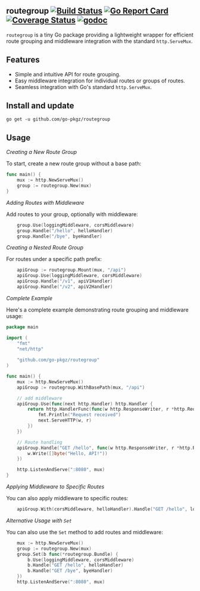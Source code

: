 ## routegroup [![Build Status](https://github.com/go-pkgz/routegroup/workflows/build/badge.svg)](https://github.com/go-pkgz/routegroup/actions) [![Go Report Card](https://goreportcard.com/badge/github.com/go-pkgz/routegroup)](https://goreportcard.com/report/github.com/go-pkgz/routegroup) [![Coverage Status](https://coveralls.io/repos/github/go-pkgz/routegroup/badge.svg?branch=master)](https://coveralls.io/github/go-pkgz/routegroup?branch=master) [![godoc](https://godoc.org/github.com/go-pkgz/routegroup?status.svg)](https://godoc.org/github.com/go-pkgz/routegroup)


`routegroup` is a tiny Go package providing a lightweight wrapper for efficient route grouping and middleware integration with the standard `http.ServeMux`.

## Features

- Simple and intuitive API for route grouping.
- Easy middleware integration for individual routes or groups of routes.
- Seamless integration with Go's standard `http.ServeMux`.

## Install and update

`go get -u github.com/go-pkgz/routegroup`

## Usage

*Creating a New Route Group*

To start, create a new route group without a base path:

```go
func main() {
    mux := http.NewServeMux()
    group := routegroup.New(mux)
}
```

*Adding Routes with Middleware*

Add routes to your group, optionally with middleware:

```go
    group.Use(loggingMiddleware, corsMiddleware)
    group.Handle("/hello", helloHandler)
    group.Handle("/bye", byeHandler)
```
*Creating a Nested Route Group*

For routes under a specific path prefix:

```go
    apiGroup := routegroup.Mount(mux, "/api")
    apiGroup.Use(loggingMiddleware, corsMiddleware)
    apiGroup.Handle("/v1", apiV1Handler)
    apiGroup.Handle("/v2", apiV2Handler)
```

*Complete Example*

Here's a complete example demonstrating route grouping and middleware usage:

```go
package main

import (
	"fmt"
	"net/http"
	
	"github.com/go-pkgz/routegroup"
)

func main() {
	mux := http.NewServeMux()
	apiGroup := routegroup.WithBasePath(mux, "/api")

	// add middleware
	apiGroup.Use(func(next http.Handler) http.Handler {
		return http.HandlerFunc(func(w http.ResponseWriter, r *http.Request) {
			fmt.Println("Request received")
			next.ServeHTTP(w, r)
		})
	})

	// Route handling
	apiGroup.Handle("GET /hello", func(w http.ResponseWriter, r *http.Request) {
		w.Write([]byte("Hello, API!"))
	})

	http.ListenAndServe(":8080", mux)
}
```

*Applying Middleware to Specific Routes*

You can also apply middleware to specific routes:

```go
    apiGroup.With(corsMiddleware, helloHandler).Handle("GET /hello", loggingMiddleware)
```

*Alternative Usage with `Set`*

You can also use the `Set` method to add routes and middleware:

```go
    mux := http.NewServeMux()
	group := routegroup.New(mux)
	group.Set(b func(*routegroup.Bundle) {
		b.Use(loggingMiddleware, corsMiddleware)
		b.Handle("GET /hello", helloHandler)
		b.Handle("GET /bye", byeHandler)
    })
    http.ListenAndServe(":8080", mux)
```